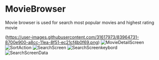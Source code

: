 # MovieBrowser
Movie browser is used for search most popular movies and highest rating movie

(https://user-images.githubusercontent.com/31617973/83964731-8700e900-a8cc-11ea-8f51-ec21cf4b0f69.png)
![MovieDetailScreen](https://user-images.githubusercontent.com/31617973/83964783-ee1e9d80-a8cc-11ea-82d3-081181b42b4a.png)
![SortAction](https://user-images.githubusercontent.com/31617973/83964789-f971c900-a8cc-11ea-8bd1-cab66a7b74b8.png)
![SearchScreen](https://user-images.githubusercontent.com/31617973/83964797-02629a80-a8cd-11ea-8538-9f001cfb9896.png)
![SearchScreenkeybord](https://user-images.githubusercontent.com/31617973/83964803-07bfe500-a8cd-11ea-9d37-c9219a8cd24c.png)
![SearchScreenData](https://user-images.githubusercontent.com/31617973/83964810-10b0b680-a8cd-11ea-96ca-90b5172c9fbd.png)

